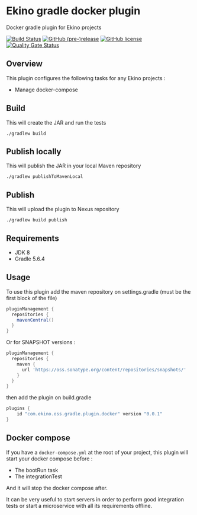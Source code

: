 # Ekino gradle docker plugin

Docker gradle plugin for Ekino projects

[![Build Status](https://travis-ci.org/ekino/gradle-docker-plugin.svg?branch=master)](https://travis-ci.org/ekino/gradle-docker-plugin)
[![GitHub (pre-)release](https://img.shields.io/github/release/ekino/gradle-docker-plugin.svg)](https://github.com/ekino/gradle-docker-plugin/releases)
[![GitHub license](https://img.shields.io/github/license/ekino/gradle-docker-plugin.svg)](https://github.com/ekino/gradle-docker-plugin/blob/master/LICENSE.md)
[![Quality Gate Status](https://sonarcloud.io/api/project_badges/measure?project=ekino_gradle-docker-plugin&metric=alert_status)](https://sonarcloud.io/dashboard?id=ekino_gradle-docker-plugin)


## Overview

This plugin configures the following tasks for any Ekino projects :

* Manage docker-compose

## Build

This will create the JAR and run the tests

    ./gradlew build

## Publish locally

This will publish the JAR in your local Maven repository

    ./gradlew publishToMavenLocal

## Publish

This will upload the plugin to Nexus repository

    ./gradlew build publish

## Requirements

- JDK 8
- Gradle 5.6.4

## Usage

To use this plugin add the maven repository on settings.gradle (must be the first block of the file)

```groovy
pluginManagement {
  repositories {
    mavenCentral()
  }
}    
```

Or for SNAPSHOT versions :

```groovy
pluginManagement {
  repositories {
    maven {
      url 'https://oss.sonatype.org/content/repositories/snapshots/'
    }
  }
}
```

then add the plugin on build.gradle

```groovy
plugins {
    id "com.ekino.oss.gradle.plugin.docker" version "0.0.1"
}
```

## Docker compose

If you have a `docker-compose.yml` at the root of your project, this plugin will start your docker compose before :
* The bootRun task
* The integrationTest

And it will stop the docker compose after.

It can be very useful to start servers in order to perform good integration tests
or start a microservice with all its requirements offline.
